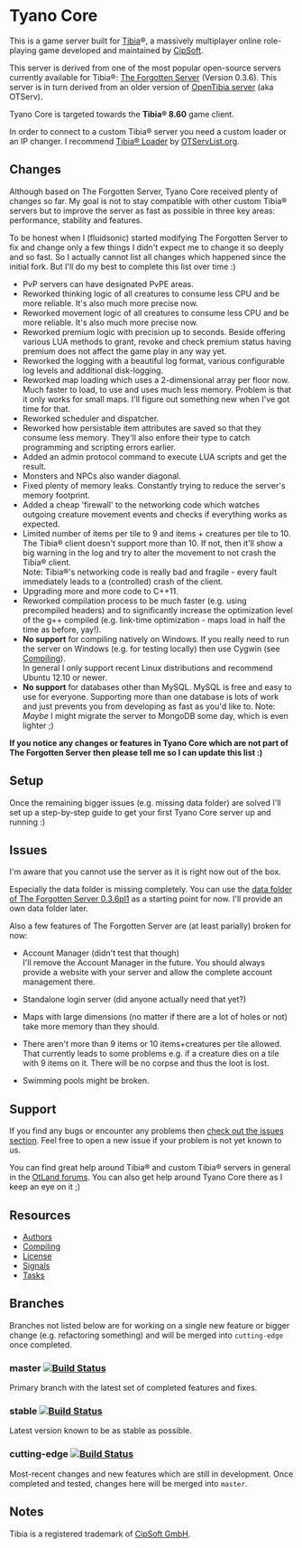 Tyano Core
==========

This is a game server built for [Tibia](http://www.tibia.com/)®, a massively multiplayer online role-playing game developed and
maintained by [CipSoft](http://www.cipsoft.com/).

This server is derived from one of the most popular open-source servers currently available for Tibia®:
[The Forgotten Server](http://otland.net/project.php?projectid=2) (Version 0.3.6).
This server is in turn derived from an older version of [OpenTibia server](https://github.com/opentibia/server) (aka OTServ).

Tyano Core is targeted towards the **Tibia® 8.60** game client.

In order to connect to a custom Tibia® server you need a custom loader or an IP changer.
I recommend [Tibia® Loader](http://otservlist.org/ipc) by [OTServList.org](http://otservlist.org/).


Changes
--------

Although based on The Forgotten Server, Tyano Core received plenty of changes so far. My goal is not to stay compatible with
other custom Tibia® servers but to improve the server as fast as possible in three key areas: performance, stability and features.

To be honest when I (fluidsonic) started modifying The Forgotten Server to fix and change only a few things I didn't expect me to
change it so deeply and so fast. So I actually cannot list all changes which happened since the initial fork. But I'll do my best to
complete this list over time :)

- PvP servers can have designated PvPE areas.
- Reworked thinking logic of all creatures to consume less CPU and be more reliable. It's also much more precise now.
- Reworked movement logic of all creatures to consume less CPU and be more reliable. It's also much more precise now.
- Reworked premium logic with precision up to seconds. Beside offering various LUA methods to grant, revoke and check premium status
  having premium does not affect the game play in any way yet.
- Reworked the logging with a beautiful log format, various configurable log levels and additional disk-logging.
- Reworked map loading which uses a 2-dimensional array per floor now. Much faster to load, to use and uses much less memory.
  Problem is that it only works for small maps. I'll figure out something new when I've got time for that.
- Reworked scheduler and dispatcher.
- Reworked how persistable item attributes are saved so that they consume less memory. They'll also enfore their type to catch programming and
  scripting errors earlier.
- Added an admin protocol command to execute LUA scripts and get the result.
- Monsters and NPCs also wander diagonal.
- Fixed plenty of memory leaks. Constantly trying to reduce the server's memory footprint.
- Added a cheap 'firewall' to the networking code which watches outgoing creature movement events and checks if everything works as expected.
- Limited number of items per tile to 9 and items + creatures per tile to 10. The Tibia® client doesn't support more than 10.
  If not, then it'll show a big warning in the log and try to alter the movement to not crash the Tibia® client.  
  Note: Tibia®'s networking code is really bad and fragile - every fault immediately leads to a (controlled) crash of the client.
- Upgrading more and more code to C++11.
- Reworked compilation process to be much faster (e.g. using precompiled headers) and to significantly increase the optimization level
  of the g++ compiled (e.g. link-time optimization - maps load in half the time as before, yay!).
- **No support** for compiling natively on Windows. If you really need to run the server on Windows (e.g. for testing locally) then use Cygwin
  (see [Compiling](documentation/compiling.md)).  
  In general I only support recent Linux distributions and recommend Ubuntu 12.10 or newer.
- **No support** for databases other than MySQL. MySQL is free and easy to use for everyone. Supporting more than one database is lots of work
  and just prevents you from developing as fast as you'd like to.
  Note: *Maybe* I might migrate the server to MongoDB some day, which is even lighter ;)

**If you notice any changes or features in Tyano Core which are not part of The Forgotten Server then please tell me so I can update this list :)**


Setup
-----

Once the remaining bigger issues (e.g. missing data folder) are solved I'll set up a step-by-step guide to get your first
Tyano Core server up and running :)


Issues
------

I'm aware that you cannot use the server as it is right now out of the box.

Especially the data folder is missing completely. You can use the
[data folder of The Forgotten Server 0.3.6pl1](http://otland.net/subversion.php?svn=public&file=dl.php&repname=forgottenserver&path=%2Ftags%2F0.3.6pl1%2Fdata%2F&rev=102&peg=102&isdir=1)
as a starting point for now. I'll provide an own data folder later.

Also a few features of The Forgotten Server are (at least parially) broken for now:

- Account Manager (didn't test that though)  
  I'll remove the Account Manager in the future. You should always provide a website with your server and allow the complete
  account management there.

- Standalone login server (did anyone actually need that yet?)

- Maps with large dimensions (no matter if there are a lot of holes or not) take more memory than they should.

- There aren't more than 9 items or 10 items+creatures per tile allowed. That currently leads to some problems e.g. if a creature dies on a tile
  with 9 items on it. There will be no corpse and thus the loot is lost.
  
- Swimming pools might be broken.


Support
-------

If you find any bugs or encounter any problems then [check out the issues section](https://github.com/fluidsonic/tyano-core/issues).
Feel free to open a new issue if your problem is not yet known to us.

You can find great help around Tibia® and custom Tibia® servers in general in the [OtLand forums](http://otland.net/).
You can also get help around Tyano Core there as I keep an eye on it ;)


Resources
---------

- [Authors](documentation/authors.md)
- [Compiling](documentation/compiling.md)
- [License](documentation/license.md)
- [Signals](documentation/signals.md)
- [Tasks](documentation/tasks.md)


Branches
--------
Branches not listed below are for working on a single new feature or bigger change (e.g. refactoring something) and will be merged into `cutting-edge` once completed.

### master [![Build Status](https://travis-ci.org/fluidsonic/tyano-core.png?branch=master)](https://travis-ci.org/fluidsonic/tyano-core)
Primary branch with the latest set of completed features and fixes.

### stable [![Build Status](https://travis-ci.org/fluidsonic/tyano-core.png?branch=stable)](https://travis-ci.org/fluidsonic/tyano-core)
Latest version known to be as stable as possible.

### cutting-edge [![Build Status](https://travis-ci.org/fluidsonic/tyano-core.png?branch=stable)](https://travis-ci.org/fluidsonic/tyano-core)
Most-recent changes and new features which are still in development. Once completed and tested, changes here will be merged into `master`.


Notes
-----

Tibia is a registered trademark of [CipSoft GmbH](http://www.cipsoft.com/).
